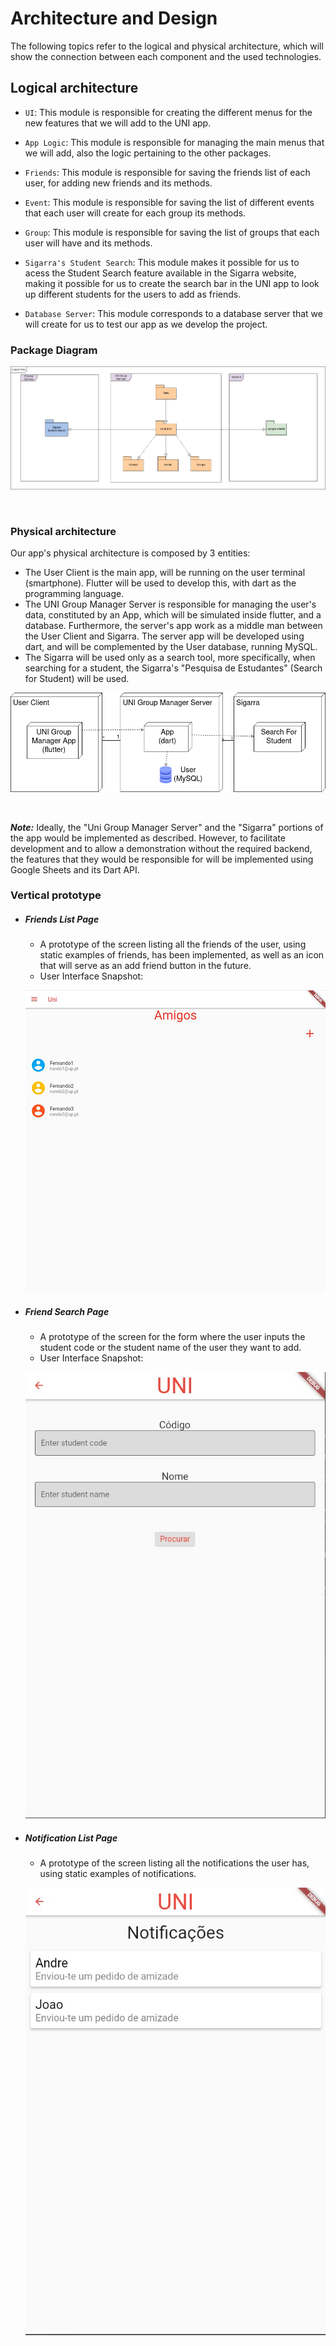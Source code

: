 # Architecture and Design

The following topics refer to the logical and physical architecture, which will show the connection between each component and the used technologies.

## Logical architecture

* `UI`: This module is responsible for creating the different menus for the new features that we will add to the UNI app.

* `App Logic`: This module is responsible for managing the main menus that we will add, also the logic pertaining to the other packages.

* `Friends`: This module is responsible for saving the friends list of each user, for adding new friends and its methods.

* `Event`: This module is responsible for saving the list of different events that each user will create for each group its methods.

* `Group`: This module is responsible for saving the list of groups that each user will have and its methods.

* `Sigarra's Student Search`: This module makes it possible for us to acess the Student Search feature available in the Sigarra website, making it possible for us to create the search bar in the UNI app to look up different students for the users to add as friends.

* `Database Server`: This module corresponds to a database server that we will create for us to test our app as we develop the project.


### Package Diagram
<p  justify="center">
    <img src="../docs/images/LogArchDiagram.png">
</p>
<br>

### Physical architecture

Our app's physical architecture is composed by 3 entities: 
* The User Client is the main app, will be running on the user terminal (smartphone). Flutter will be used to develop this, with dart as the programming language.
* The UNI Group Manager Server is responsible for managing the user's data, constituted by an App, which will be simulated inside flutter, and a database. Furthermore, the server's app work as a middle man between the User Client and Sigarra. The server app will be developed using dart, and will be complemented by the User database, running MySQL.
* The Sigarra will be used only as a search tool, more specifically, when searching for a student, the Sigarra's "Pesquisa de Estudantes" (Search for Student) will be used.

<p  justify="center">
    <img src="../docs/images/PhysycalArcDiagram.png">
</p>
<br>

***Note:*** Ideally, the "Uni Group Manager Server" and the "Sigarra" portions of the app would be implemented as described. However, to facilitate development and to allow a demonstration without the required backend, the features that they would be responsible for will be implemented using Google Sheets and its Dart API. 
<br>

### Vertical prototype

- ##### Friends List Page
    - A prototype of the screen listing all the friends of the user, using static examples of friends, has been implemented, as well as an icon that will serve as an add friend button in the future.
    - User Interface Snapshot:
    <p  justify="center">
    <img src="../docs/images/FriendsPrototype.png">
    </p>

- ##### Friend Search Page
    - A prototype of the screen for the form where the user inputs the student code or the student name of the user they want to add.
    - User Interface Snapshot:
    <p  justify="center">
    <img src="../docs/images/FriendSearchPrototype.jpg">
    </p>

- ##### Notification List Page
    - A prototype of the screen listing all the notifications the user has, using static examples of notifications.
    <p  justify="center">
    <img src="../docs/images/NotificationsPrototype.jpg">
    </p>